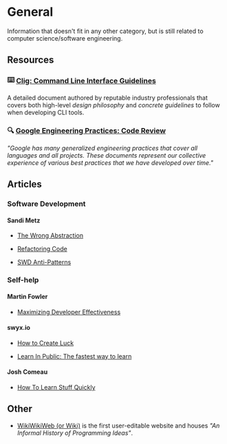 # General

Information that doesn't fit in any other category, but is still related to computer science/software engineering.

## Resources

### <span style="vertical-align: 10%;">⌨️ </span> [Clig: Command Line Interface Guidelines](https://clig.dev/)

A detailed document authored by reputable industry professionals that covers both high-level _design philosophy_ and _concrete guidelines_ to follow when developing CLI tools.

### 🔍 [Google Engineering Practices: Code Review](https://google.github.io/eng-practices/review/reviewer/)

_"Google has many generalized engineering practices that cover all languages and all projects. These documents represent our collective experience of various best practices that we have developed over time."_

## Articles

### Software Development

#### Sandi Metz

- [The Wrong Abstraction](https://sandimetz.com/blog/2016/1/20/the-wrong-abstraction)

- [Refactoring Code](https://refactoring.guru/refactoring)

- [SWD Anti-Patterns](https://sourcemaking.com/antipatterns)

### Self-help

#### Martin Fowler

- [Maximizing Developer Effectiveness](https://martinfowler.com/articles/developer-effectiveness.html)

#### swyx.io

- [How to Create Luck](https://www.swyx.io/create-luck)

- [Learn In Public: The fastest way to learn](https://www.swyx.io/learn-in-public)

#### Josh Comeau

- [How To Learn Stuff Quickly](https://www.joshwcomeau.com/blog/how-to-learn-stuff-quickly/)

## Other

- [WikiWikiWeb (or Wiki)](https://wiki.c2.com/) is the first user-editable website and houses _"An Informal History of Programming Ideas"_.
